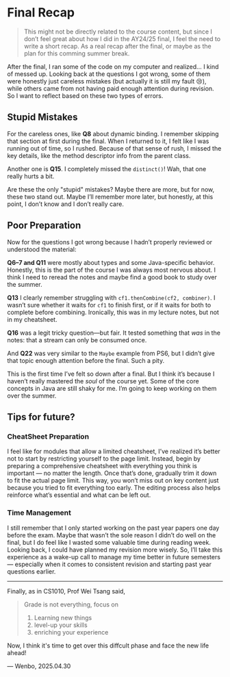 # Final Recap

> This might not be directly related to the course content, but since I don’t feel great about how I did in the AY24/25 final, I feel the need to write a short recap. As a real recap after the final, or maybe as the plan for this comming summer break.

After the final, I ran some of the code on my computer and realized… I kind of messed up. Looking back at the questions I got wrong, some of them were honestly just careless mistakes (but actually it is still my fault :cry:), while others came from not having paid enough attention during revision. So I want to reflect based on these two types of errors.

## Stupid Mistakes

For the careless ones, like **Q8** about dynamic binding. I remember skipping that section at first during the final. When I returned to it, I felt like I was running out of time, so I rushed. Because of that sense of rus&#x68;_,_ I missed the key details, like the method descriptor info from the parent class.

Another one is **Q15**. I completely missed the `distinct()`! Wah, that one really hurts a bit.

Are these the only "stupid" mistakes? Maybe there are more, but for now, these two stand out. Maybe I’ll remember more later, but honestly, at this point, I don’t know and I don’t really care.

## Poor Preparation

Now for the questions I got wrong because I hadn’t properly reviewed or understood the material:

**Q6–7 and Q11** were mostly about types and some Java-specific behavior. Honestly, this is the part of the course I was always most nervous about. I think I need to reread the notes and maybe find a good book to study over the summer.

**Q13** I clearly remember struggling with `cf1.thenCombine(cf2, combiner)`. I wasn’t sure whether it waits for `cf1` to finish first, or if it waits for both to complete before combining. Ironically, this was in my lecture notes, but not in my cheatsheet.

**Q16** was a legit tricky question—but fair. It tested something that _was_ in the notes: that a stream can only be consumed once.

And **Q22** was very similar to the `Maybe` example from PS6, but I didn’t give that topic enough attention before the final. Such a pity.

This is the first time I’ve felt so down after a final. But I think it’s because I haven’t really mastered the _soul_ of the course yet. Some of the core concepts in Java are still shaky for me. I’m going to keep working on them over the summer.

## Tips for future?

### CheatSheet Preparation

I feel like for modules that allow a limited cheatsheet, I’ve realized it’s better not to start by restricting yourself to the page limit. Instead, begin by preparing a comprehensive cheatsheet with everything you think is important — no matter the length. Once that’s done, gradually trim it down to fit the actual page limit. This way, you won’t miss out on key content just because you tried to fit everything too early. The editing process also helps reinforce what’s essential and what can be left out.

### Time Management

I still remember that I only started working on the past year papers one day before the exam. Maybe that wasn’t the sole reason I didn’t do well on the final, but I do feel like I wasted some valuable time during reading week. Looking back, I could have planned my revision more wisely. So, I’ll take this experience as a wake-up call to manage my time better in future semesters — especially when it comes to consistent revision and starting past year questions earlier.

***

Finally, as in CS1010, Prof Wei Tsang said,

> Grade is not everything, focus on
>
> 1. Learning new things
> 2. level-up your skills
> 3. enriching your experience

Now, I think it's time to get over this diffcult phase and face the new life ahead!

— Wenbo, 2025.04.30
